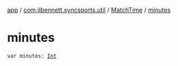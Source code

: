 [app](../../index.md) / [com.jlbennett.syncsports.util](../index.md) / [MatchTime](index.md) / [minutes](./minutes.md)

# minutes

`var minutes: `[`Int`](https://kotlinlang.org/api/latest/jvm/stdlib/kotlin/-int/index.html)